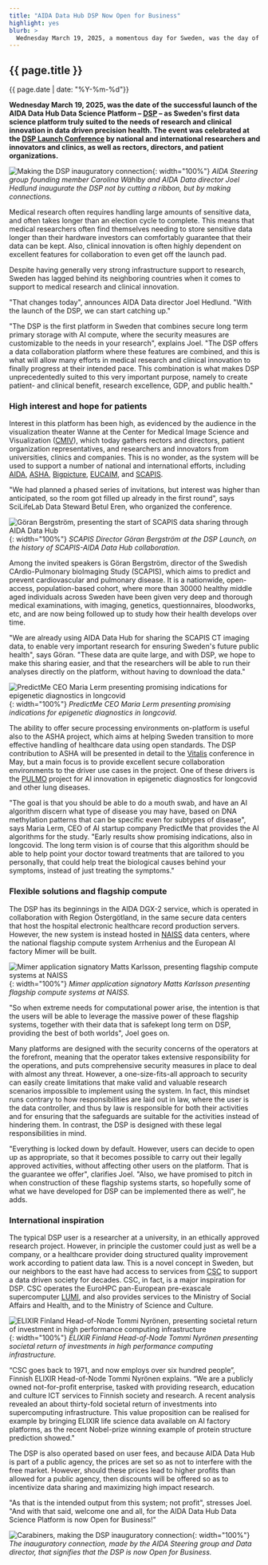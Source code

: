 ```yaml
---
title: "AIDA Data Hub DSP Now Open for Business"
highlight: yes
blurb: >
  Wednesday March 19, 2025, a momentous day for Sweden, was the day of the successful launch of our [Data Science Platform](/data-science-platform/) &ndash; DSP &ndash; as Sweden's first data science platform truly suited to meet the needs of research and clinical innovation in data driven precision health. It was commemorated with a likewise successful [launch conference](/events/2025-03-19-data-science-platform-launch-party/) with presentations and live demonstrations of platform functionalities to a full visualization theater and online audience of national and international speakers, and representatives from research, industry, caregivers and patient organizations. The Data Science Platform is now [Open for Business](/data-science-platform/).
---
```

## {{ page.title }}
<span class="small">{{ page.date | date: "%Y-%m-%d"}}</span>

**Wednesday March 19, 2025, was the date of the successful launch of the AIDA Data Hub Data Science Platform &ndash; [DSP](/data-science-platform/) &ndash; as Sweden's first data science platform truly suited to the needs of research and clinical innovation in data driven precision health. The event was celebrated at the [DSP Launch Conference](/events/2025-03-19-data-science-platform-launch-party/) by national and international researchers and innovators and clinics, as well as rectors, directors, and patient organizations.**

![Making the DSP inauguratory connection](/assets/images/dsp-launch.jpg){: width="100%"}
*AIDA Steering group founding member Carolina Wählby and AIDA Data director Joel Hedlund inaugurate the DSP not by cutting a ribbon, but by making connections.*

Medical research often requires handling large amounts of sensitive data, and often takes longer than an election cycle to complete. This means that medical researchers often find themselves needing to store sensitive data longer than their hardware investors can comfortably guarantee that their data can be kept. Also, clinical innovation is often highly dependent on excellent features for collaboration to even get off the launch pad.

Despite having generally very strong infrastructure support to research, Sweden has lagged behind its neighboring countries when it comes to support to medical research and clinical innovation.

"That changes today", announces AIDA Data director Joel Hedlund. "With the launch of the DSP, we can start catching up."

"The DSP is the first platform in Sweden that combines secure long term primary storage with AI compute, where the security measures are customizable to the needs in your research", explains Joel. "The DSP offers a data collaboration platform where these features are combined, and this is what will allow many efforts in medical research and clinical innovation to finally progress at their intended pace. This combination is what makes DSP unprecedentedly suited to this very important purpose, namely to create patient- and clinical benefit, research excellence, GDP, and public health."

### High interest and hope for patients

Interest in this platform has been high, as evidenced by the audience in the visualization theater Wanne at the Center for Medical Image Science and Visualization ([CMIV](https://liu.se/cmiv)), which today gathers rectors and directors, patient organization representatives, and researchers and innovators from universities, clinics and companies. This is no wonder, as the system will be used to support a number of national and international efforts, including [AIDA](https://medtech4health.se/aida-arena/), [ASHA](https://www.vinnova.se/p/anvanda-standardiserade-halsodata-som-accelerator-for-att-starka-innovation-och-framtidens-halso--och-sjukvard/), [Bigpicture](https://bigpicture.eu), [EUCAIM](https://cancerimage.eu/), and [SCAPIS](https://scapis.org).

"We had planned a phased series of invitations, but interest was higher than anticipated, so the room got filled up already in the first round", says SciLifeLab Data Steward Betul Eren, who organized the conference.

![Göran Bergström, presenting the start of SCAPIS data sharing through AIDA Data Hub](/assets/images/scapis-data-sharing.jpg){: width="100%"}
*SCAPIS Director Göran Bergström at the DSP Launch, on the history of SCAPIS-AIDA Data Hub collaboration.*

Among the invited speakers is Göran Bergström, director of the Swedish CArdio-Pulmonary bioImaging Study (SCAPIS), which aims to predict and prevent cardiovascular and pulmonary disease. It is a nationwide, open-access, population-based cohort, where more than 30000 healthy middle aged individuals across Sweden have been given very deep and thorough medical examinations, with imaging, genetics, questionnaires, bloodworks, etc, and are now being followed up to study how their health develops over time.

"We are already using AIDA Data Hub for sharing the SCAPIS CT imaging data, to enable very important research for ensuring Sweden's future public health", says Göran. "These data are quite large, and with DSP, we hope to make this sharing easier, and that the researchers will be able to run their analyses directly on the platform, without having to download the data."

![PredictMe CEO Maria Lerm presenting promising indications for epigenetic diagnostics in longcovid](/assets/images/pulmo.jpg){: width="100%"}
*PredictMe CEO Maria Lerm presenting promising indications for epigenetic diagnostics in longcovid.*

The ability to offer secure processing environments on-platform is useful also to the ASHA project, which aims at helping Sweden transition to more effective handling of healthcare data using open standards. The DSP contribution to ASHA will be presented in detail to the [Vitalis](events/2025-05-19-vitalis/) conference in May, but a main focus is to provide excellent secure collaboration environments to the driver use cases in the project. One of these drivers is the [PULMO](https://liu.se/forskning/forstarkning-av-immunforsvaret-for-att-forebygga-tuberkulos/pulmo) project for AI innovation in epigenetic diagnostics for longcovid and other lung diseases.

"The goal is that you should be able to do a mouth swab, and have an AI algorithm discern what type of disease you may have, based on DNA methylation patterns that can be specific even for subtypes of disease", says Maria Lerm, CEO of AI startup company PredictMe that provides the AI algorithms for the study. "Early results show promising indications, also in longcovid. The long term vision is of course that this algorithm should be able to help point your doctor toward treatments that are tailored to you personally, that could help treat the biological causes behind your symptoms, instead of just treating the symptoms."

### Flexible solutions and flagship compute

The DSP has its beginnings in the AIDA DGX-2 service, which is operated in collaboration with Region Östergötland, in the same secure data centers that host the hospital electronic healthcare record production servers. However, the new system is instead hosted in [NAISS](https://naiss.se) data centers, where the national flagship compute system Arrhenius and the European AI factory Mimer will be built.

![Mimer application signatory Matts Karlsson, presenting flagship compute systems at NAISS](/assets/images/berzelius.jpg){: width="100%"}
*Mimer application signatory Matts Karlsson presenting flagship compute systems at NAISS.*

"So when extreme needs for computational power arise, the intention is that the users will be able to leverage the massive power of these flagship systems, together with their data that is safekept long term on DSP, providing the best of both worlds", Joel goes on.

Many platforms are designed with the security concerns of the operators at the forefront, meaning that the operator takes extensive responsibility for the operations, and puts comprehensive security measures in place to deal with almost any threat. However, a one-size-fits-all approach to security can easily create limitations that make valid and valuable research scenarios impossible to implement using the system. In fact, this mindset runs contrary to how responsibilities are laid out in law, where the user is the data controller, and thus by law is responsible for both their activities and for ensuring that the safeguards are suitable for the activities instead of hindering them. In contrast, the DSP is designed with these legal responsibilities in mind.

"Everything is locked down by default. However, users can decide to open up as appropriate, so that it becomes possible to carry out their legally approved activities, without affecting other users on the platform. That is the guarantee we offer", clarifies Joel. "Also, we have promised to pitch in when construction of these flagship systems starts, so hopefully some of what we have developed for DSP can be implemented there as well", he adds.

### International inspiration

The typical DSP user is a researcher at a university, in an ethically approved research project. However, in principle the customer could just as well be a company, or a healthcare provider doing structured quality improvement work according to patient data law. This is a novel concept in Sweden, but our neighbors to the east have had access to services from [CSC](https://csc.fi) to support a data driven society for decades. CSC, in fact, is a major inspiration for DSP. CSC operates the EuroHPC pan-European pre-exascale supercomputer [LUMI](https://lumi-supercomputer.eu/), and also provides services to the Ministry of Social Affairs and Health, and to the Ministry of Science and Culture.

![ELIXIR Finland Head-of-Node Tommi Nyrönen, presenting societal return of investment in high performance computing infrastructure](/assets/images/infrastructure-roi.jpg){: width="100%"}
*ELIXIR Finland Head-of-Node Tommi Nyrönen presenting societal return of investments in high performance computing infrastructure.*

“CSC goes back to 1971, and now employs over six hundred people”, Finnish ELIXIR Head-of-Node Tommi Nyrönen explains. “We are a publicly owned not-for-profit enterprise, tasked with providing research, education and culture ICT services to Finnish society and research. A recent analysis revealed an about thirty-fold societal return of investments into supercomputing infrastructure. This value proposition can be realised for example by bringing ELIXIR life science data available on AI factory platforms, as the recent Nobel-prize winning example of protein structure prediction showed."

The DSP is also operated based on user fees, and because AIDA Data Hub is part of a public agency, the prices are set so as not to interfere with the free market. However, should these prices lead to higher profits than allowed for a public agency, then discounts will be offered so as to incentivize data sharing and maximizing high impact research.

"As that is the intended output from this system; not profit", stresses Joel. "And with that said, welcome one and all, for the AIDA Data Hub Data Science Platform is now Open for Business!"

![Carabiners, making the DSP inauguratory connection](/assets/images/carabiners.jpg){: width="100%"}
*The inauguratory connection, made by the AIDA Steering group and Data director, that signifies that the DSP is now Open for Business.*
